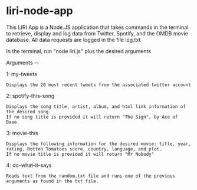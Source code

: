 # liri-node-app

This LIRI App is a Node.JS application that takes commands in the terminal to retrieve, display and log data from Twitter, Spotify, and the OMDB movie database. All data requests are logged in the file log.txt

In the terminal, run "node liri.js" plus the desired arguments

Arguments --

1: my-tweets

    Displays the 20 most recent tweets from the associated twitter account
    
2: spotify-this-song <song title here>
  
    Displays the song title, artist, album, and html link information of the desired song.
    If no song title is provided it will return "The Sign", by Ace of Base.
    
3: movie-this <movie title here>
  
    Displays the following information for the desired movie: title, year, rating, Rotten Tomatoes score, country, language, and plot.
    If no movie title is provided it will return "Mr Nobody"
    
4: do-what-it-says

    Reads text from the random.txt file and runs one of the previous arguments as found in the txt file.
